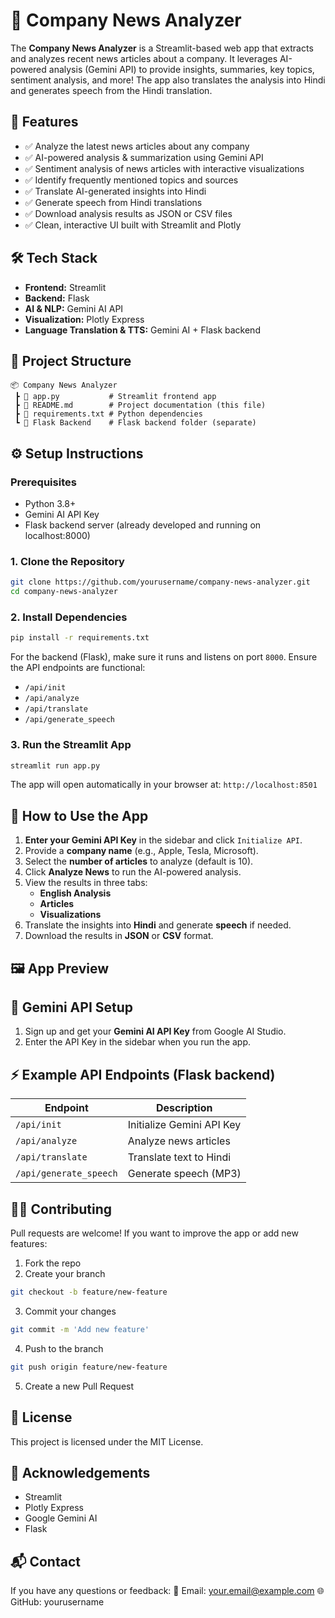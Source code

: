 # 📰 Company News Analyzer

The **Company News Analyzer** is a Streamlit-based web app that extracts and analyzes recent news articles about a company. It leverages AI-powered analysis (Gemini API) to provide insights, summaries, key topics, sentiment analysis, and more! The app also translates the analysis into Hindi and generates speech from the Hindi translation.

## 🚀 Features

- ✅ Analyze the latest news articles about any company
- ✅ AI-powered analysis & summarization using Gemini API
- ✅ Sentiment analysis of news articles with interactive visualizations
- ✅ Identify frequently mentioned topics and sources
- ✅ Translate AI-generated insights into Hindi
- ✅ Generate speech from Hindi translations
- ✅ Download analysis results as JSON or CSV files
- ✅ Clean, interactive UI built with Streamlit and Plotly

## 🛠️ Tech Stack

* **Frontend:** Streamlit
* **Backend:** Flask
* **AI & NLP:** Gemini AI API
* **Visualization:** Plotly Express
* **Language Translation & TTS:** Gemini AI + Flask backend

## 📂 Project Structure

```
📦 Company News Analyzer
 ┣ 📜 app.py           # Streamlit frontend app
 ┣ 📜 README.md        # Project documentation (this file)
 ┣ 📜 requirements.txt # Python dependencies
 ┗ 🔧 Flask Backend    # Flask backend folder (separate)
```

## ⚙️ Setup Instructions

### Prerequisites
* Python 3.8+
* Gemini AI API Key
* Flask backend server (already developed and running on localhost:8000)

### 1. Clone the Repository

```bash
git clone https://github.com/yourusername/company-news-analyzer.git
cd company-news-analyzer
```

### 2. Install Dependencies

```bash
pip install -r requirements.txt
```

For the backend (Flask), make sure it runs and listens on port `8000`. Ensure the API endpoints are functional:
* `/api/init`
* `/api/analyze`
* `/api/translate`
* `/api/generate_speech`

### 3. Run the Streamlit App

```bash
streamlit run app.py
```

The app will open automatically in your browser at: `http://localhost:8501`

## 📝 How to Use the App

1. **Enter your Gemini API Key** in the sidebar and click `Initialize API`.
2. Provide a **company name** (e.g., Apple, Tesla, Microsoft).
3. Select the **number of articles** to analyze (default is 10).
4. Click **Analyze News** to run the AI-powered analysis.
5. View the results in three tabs:
   * **English Analysis**
   * **Articles**
   * **Visualizations**
6. Translate the insights into **Hindi** and generate **speech** if needed.
7. Download the results in **JSON** or **CSV** format.

## 🖼️ App Preview

<!-- Add screenshots here when available -->

## 🔐 Gemini API Setup

1. Sign up and get your **Gemini AI API Key** from Google AI Studio.
2. Enter the API Key in the sidebar when you run the app.

## ⚡ Example API Endpoints (Flask backend)

| Endpoint | Description |
|----------|-------------|
| `/api/init` | Initialize Gemini API Key |
| `/api/analyze` | Analyze news articles |
| `/api/translate` | Translate text to Hindi |
| `/api/generate_speech` | Generate speech (MP3) |

## 🧑‍💻 Contributing

Pull requests are welcome! If you want to improve the app or add new features:

1. Fork the repo
2. Create your branch
```bash
git checkout -b feature/new-feature
```
3. Commit your changes
```bash
git commit -m 'Add new feature'
```
4. Push to the branch
```bash
git push origin feature/new-feature
```
5. Create a new Pull Request

## 📄 License

This project is licensed under the MIT License.

## 🙌 Acknowledgements

* Streamlit
* Plotly Express
* Google Gemini AI
* Flask

## 📬 Contact

If you have any questions or feedback:
📧 Email: your.email@example.com
🌐 GitHub: yourusername
